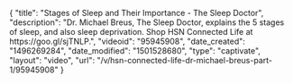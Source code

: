 {
    "title": "Stages of Sleep and Their Importance - The Sleep Doctor",
    "description": "Dr. Michael Breus, The Sleep Doctor, explains the 5 stages of sleep, and also sleep deprivation. Shop HSN Connected Life at https:\/\/goo.gl\/sjTNLP.",
    "videoid": "95945908",
    "date_created": "1496269284",
    "date_modified": "1501528680",
    "type": "captivate",
    "layout": "video",
    "url": "\/v\/hsn-connected-life-dr-michael-breus-part-1\/95945908"
}
